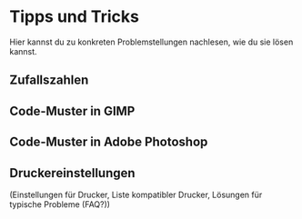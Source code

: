 Tipps und Tricks
================

Hier kannst du zu konkreten Problemstellungen  nachlesen, wie du sie lösen kannst.

Zufallszahlen
-------------

Code-Muster in GIMP
-------------------

Code-Muster in Adobe Photoshop
------------------------------

Druckereinstellungen
--------------------
(Einstellungen für Drucker, Liste kompatibler Drucker, Lösungen für typische Probleme (FAQ?))
